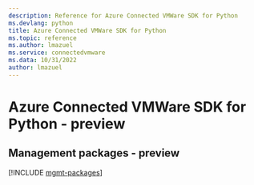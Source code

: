 ```yaml
---
description: Reference for Azure Connected VMWare SDK for Python
ms.devlang: python
title: Azure Connected VMWare SDK for Python
ms.topic: reference
ms.author: lmazuel
ms.service: connectedvmware
ms.data: 10/31/2022
author: lmazuel
---
```

# Azure Connected VMWare SDK for Python - preview

## Management packages - preview
[!INCLUDE [mgmt-packages](connected-vmware-mgmt-index.md)]